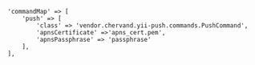 	'commandMap' => [
		'push' => [
			'class' => 'vendor.chervand.yii-push.commands.PushCommand',
			'apnsCertificate' =>'apns_cert.pem',
			'apnsPassphrase' => 'passphrase'
		],
	],